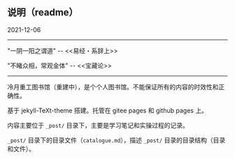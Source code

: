 ## 说明（readme）

2021-12-06

---

"一阴一阳之谓道" -- <<易经・系辞上>>

"不睹众相，常观金体" -- <<宝藏论>>

---

冷月重工图书馆（重建中），是个个人图书馆。不能保证所有的内容的时效性和正确性。

基于 jekyll-TeXt-theme 搭建。托管在 gitee pages 和 github pages 上。

内容主要位于 `_post/` 目录下，主要是学习笔记和实操过程的记录。

`_post/` 目录下的目录文件（`catalogue.md`），描述 `_post/` 目录的目录结构（目录和文件）。
